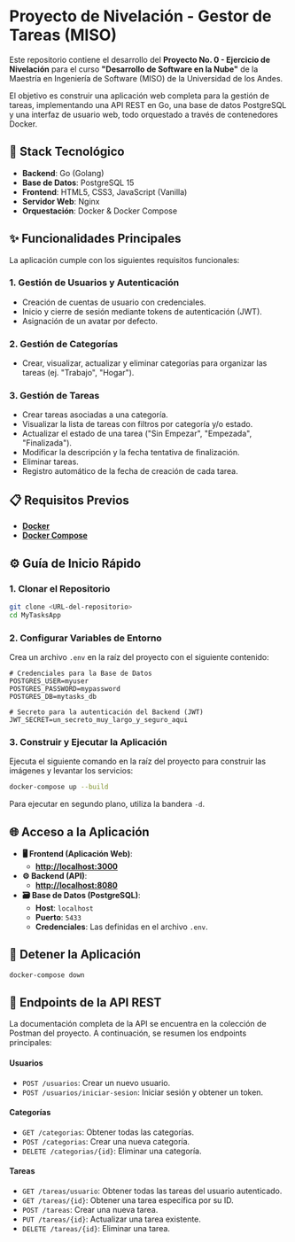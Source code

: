 # Proyecto de Nivelación - Gestor de Tareas (MISO)

Este repositorio contiene el desarrollo del **Proyecto No. 0 - Ejercicio de Nivelación** para el curso **"Desarrollo de Software en la Nube"** de la Maestría en Ingeniería de Software (MISO) de la Universidad de los Andes.

El objetivo es construir una aplicación web completa para la gestión de tareas, implementando una API REST en Go, una base de datos PostgreSQL y una interfaz de usuario web, todo orquestado a través de contenedores Docker.

## 🚀 Stack Tecnológico

  * **Backend**: Go (Golang)
  * **Base de Datos**: PostgreSQL 15
  * **Frontend**: HTML5, CSS3, JavaScript (Vanilla)
  * **Servidor Web**: Nginx
  * **Orquestación**: Docker & Docker Compose

## ✨ Funcionalidades Principales

La aplicación cumple con los siguientes requisitos funcionales:

### 1\. Gestión de Usuarios y Autenticación

  * Creación de cuentas de usuario con credenciales.
  * Inicio y cierre de sesión mediante tokens de autenticación (JWT).
  * Asignación de un avatar por defecto.

### 2\. Gestión de Categorías

  * Crear, visualizar, actualizar y eliminar categorías para organizar las tareas (ej. "Trabajo", "Hogar").

### 3\. Gestión de Tareas

  * Crear tareas asociadas a una categoría.
  * Visualizar la lista de tareas con filtros por categoría y/o estado.
  * Actualizar el estado de una tarea ("Sin Empezar", "Empezada", "Finalizada").
  * Modificar la descripción y la fecha tentativa de finalización.
  * Eliminar tareas.
  * Registro automático de la fecha de creación de cada tarea.

## 📋 Requisitos Previos

  * [**Docker**](https://docs.docker.com/engine/install/)
  * [**Docker Compose**](https://docs.docker.com/compose/install/)

## ⚙️ Guía de Inicio Rápido

### 1\. Clonar el Repositorio

```bash
git clone <URL-del-repositorio>
cd MyTasksApp
```

### 2\. Configurar Variables de Entorno

Crea un archivo `.env` en la raíz del proyecto con el siguiente contenido:

```env
# Credenciales para la Base de Datos
POSTGRES_USER=myuser
POSTGRES_PASSWORD=mypassword
POSTGRES_DB=mytasks_db

# Secreto para la autenticación del Backend (JWT)
JWT_SECRET=un_secreto_muy_largo_y_seguro_aqui
```

### 3\. Construir y Ejecutar la Aplicación

Ejecuta el siguiente comando en la raíz del proyecto para construir las imágenes y levantar los servicios:

```bash
docker-compose up --build
```

Para ejecutar en segundo plano, utiliza la bandera `-d`.

## 🌐 Acceso a la Aplicación

  * **🖥️ Frontend (Aplicación Web)**:
      * [**http://localhost:3000**](https://www.google.com/search?q=http://localhost:3000)
  * **⚙️ Backend (API)**:
      * [**http://localhost:8080**](https://www.google.com/search?q=http://localhost:8080)
  * **🗃️ Base de Datos (PostgreSQL)**:
      * **Host**: `localhost`
      * **Puerto**: `5433`
      * **Credenciales**: Las definidas en el archivo `.env`.

## 🛑 Detener la Aplicación

```bash
docker-compose down
```

## 📄 Endpoints de la API REST

La documentación completa de la API se encuentra en la colección de Postman del proyecto. A continuación, se resumen los endpoints principales:

#### Usuarios

  * `POST /usuarios`: Crear un nuevo usuario.
  * `POST /usuarios/iniciar-sesion`: Iniciar sesión y obtener un token.

#### Categorías

  * `GET /categorias`: Obtener todas las categorías.
  * `POST /categorias`: Crear una nueva categoría.
  * `DELETE /categorias/{id}`: Eliminar una categoría.

#### Tareas

  * `GET /tareas/usuario`: Obtener todas las tareas del usuario autenticado.
  * `GET /tareas/{id}`: Obtener una tarea específica por su ID.
  * `POST /tareas`: Crear una nueva tarea.
  * `PUT /tareas/{id}`: Actualizar una tarea existente.
  * `DELETE /tareas/{id}`: Eliminar una tarea.